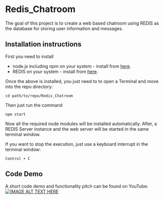 # Redis_Chatroom
The goal of this project is to create a web based chatroom using REDIS as the database for storing user information and messages.

## Installation instructions
First you need to install
- node.js including npm on your system - install from [here](https://nodejs.org/en/download/).
- REDIS on your system - install from [here](https://redis.io/download).

Once the above is installed, you just need to to open a Terminal and move into the repo directory:
```
cd path/to/repo/Redis_Chatroom
```
Then just run the command
```
npm start
```
Now all the required node modules will be installed automatically. After, a REDIS Server instance and the web server will be started in the same terminal window.

If you want to stop the execution, just use a keyboard interrupt in the terminal window:
```
Control + C
```
## Code Demo
A short code demo and functionality pitch can be found on YouTube:
[![IMAGE ALT TEXT HERE](http://img.youtube.com/vi/1NQi8Bf7Qx4/0.jpg)](http://www.youtube.com/watch?v=1NQi8Bf7Qx4)

